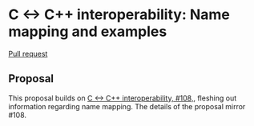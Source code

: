 # C <-> C++ interoperability: Name mapping and examples

<!--
Part of the Carbon Language project, under the Apache License v2.0 with LLVM
Exceptions. See /LICENSE for license information.
SPDX-License-Identifier: Apache-2.0 WITH LLVM-exception
-->

[Pull request](https://github.com/carbon-language/carbon-lang/pull/109)

## Proposal

This proposal builds on
[C <-> C++ interoperability, #108,](https://github.com/carbon-language/carbon-lang/pull/108),
fleshing out information regarding name mapping. The details of the proposal
mirror #108.
